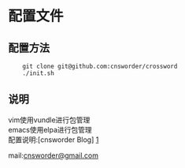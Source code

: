配置文件
=========

配置方法
--------    

```
    git clone git@github.com:cnsworder/crossword  
    ./init.sh
 ```
   

说明
-----

  vim使用vundle进行包管理  
  emacs使用elpa进行包管理  
  配置说明:[cnsworder Blog] [1]   
  
mail:[cnsworder@gmail.com](mailto:cnsowrder@gmail.com)

[1]: http://blog.csdn.net/cnsword  "Blog"
